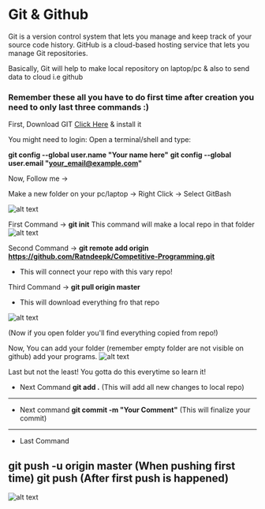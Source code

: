 # Git & Github 

Git is a version control system that lets you manage and keep track of your source code history. 
GitHub is a cloud-based hosting service that lets you manage Git repositories.

Basically, Git will help to make local repository on laptop/pc & also to send data to cloud i.e github 

### Remember these all you have to do first time after creation you need to only last three commands :)
First, Download GIT [Click Here](https://git-scm.com/downloads)  & install it

You might need to login:
Open a terminal/shell and type:

**git config --global user.name "Your name here"**
**git config --global user.email "your_email@example.com"**  


Now, Follow me -> 

Make a new folder on your pc/laptop -> Right Click -> Select GitBash

![alt text](https://github.com/Ratndeepk/Competitive-Programming/blob/master/1-Github-Git-help/0.png?raw=true)


First Command -> **git init**
This command will make a local repo in that folder
![alt text](https://github.com/Ratndeepk/Competitive-Programming/blob/master/1-Github-Git-help/1.png?raw=true)

Second Command -> **git remote add origin https://github.com/Ratndeepk/Competitive-Programming.git** 
* This will connect your repo with this vary repo! 

Third Command -> **git pull origin master** 
* This will download everything fro that repo

![alt text](https://github.com/Ratndeepk/Competitive-Programming/blob/master/1-Github-Git-help/2.png?raw=true)

(Now if you open folder you'll find everything copied from repo!) 

Now, You can add your folder (remember empty folder are not visible on github) add your programs. 
![alt text](https://github.com/Ratndeepk/Competitive-Programming/blob/master/1-Github-Git-help/4.png?raw=true)

Last but not the least!
You gotta do this everytime so learn it! 
* Next Command **git add .**   (This will add all new changes to local repo) 
----------------------------------------------------------------------------
* Next command **git commit -m "Your Comment"** (This will finalize your commit)
--------------------------------------------------------------------------------
* Last Command 

**git push -u origin master** (When pushing first time) 
**git push** (After first push is happened) 
--------------------------------------------------------------------------------
![alt text](https://github.com/Ratndeepk/Competitive-Programming/blob/master/1-Github-Git-help/5.png?raw=true)